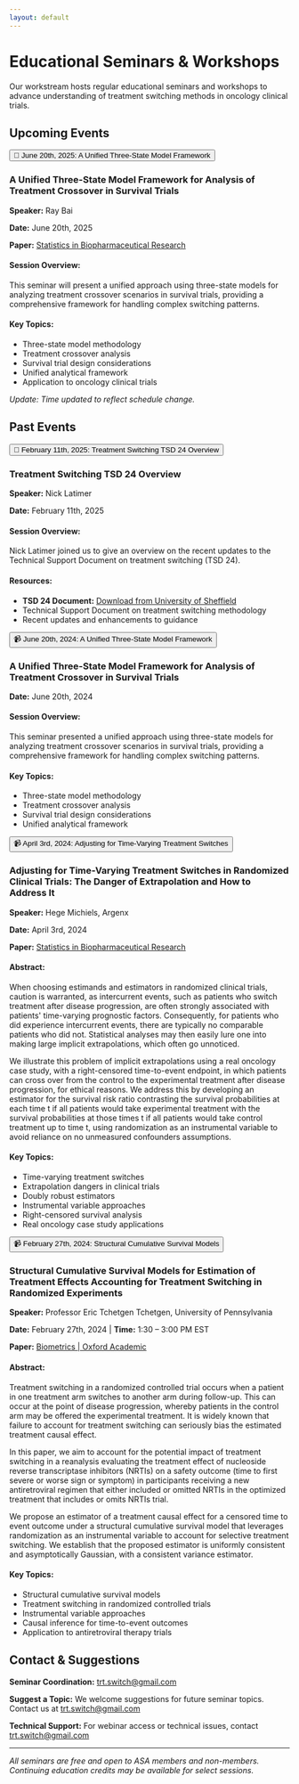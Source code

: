 ```yaml
---
layout: default
---
```


# Educational Seminars & Workshops

Our workstream hosts regular educational seminars and workshops to advance understanding of treatment switching methods in oncology clinical trials.

## Upcoming Events

<button class="collapsible">📅 June 20th, 2025: A Unified Three-State Model Framework</button>
<div class="collapsible-content">
  <h3>A Unified Three-State Model Framework for Analysis of Treatment Crossover in Survival Trials</h3>
  <p><strong>Speaker:</strong> Ray Bai</p>
  <p><strong>Date:</strong> June 20th, 2025</p>
  <p><strong>Paper:</strong> <a href="https://www.tandfonline.com/doi/full/10.1080/19466315.2024.2123456" target="_blank">Statistics in Biopharmaceutical Research</a></p>
  
  <h4>Session Overview:</h4>
  <p>This seminar will present a unified approach using three-state models for analyzing treatment crossover scenarios in survival trials, providing a comprehensive framework for handling complex switching patterns.</p>
  
  <h4>Key Topics:</h4>
  <ul>
    <li>Three-state model methodology</li>
    <li>Treatment crossover analysis</li>
    <li>Survival trial design considerations</li>
    <li>Unified analytical framework</li>
    <li>Application to oncology clinical trials</li>
  </ul>
  
  <p><em>Update: Time updated to reflect schedule change.</em></p>
</div>

## Past Events

<button class="collapsible">📅 February 11th, 2025: Treatment Switching TSD 24 Overview</button>
<div class="collapsible-content">
  <h3>Treatment Switching TSD 24 Overview</h3>
  <p><strong>Speaker:</strong> Nick Latimer</p>
  <p><strong>Date:</strong> February 11th, 2025</p>
  
  <h4>Session Overview:</h4>
  <p>Nick Latimer joined us to give an overview on the recent updates to the Technical Support Document on treatment switching (TSD 24).</p>
  
  <h4>Resources:</h4>
  <ul>
    <li><strong>TSD 24 Document:</strong> <a href="https://www.sheffield.ac.uk/media/65536/download?attachment" target="_blank">Download from University of Sheffield</a></li>
    <li>Technical Support Document on treatment switching methodology</li>
    <li>Recent updates and enhancements to guidance</li>
  </ul>
</div>

<button class="collapsible">📹 June 20th, 2024: A Unified Three-State Model Framework</button>
<div class="collapsible-content">
  <h3>A Unified Three-State Model Framework for Analysis of Treatment Crossover in Survival Trials</h3>
  <p><strong>Date:</strong> June 20th, 2024</p>
  
  <h4>Session Overview:</h4>
  <p>This seminar presented a unified approach using three-state models for analyzing treatment crossover scenarios in survival trials, providing a comprehensive framework for handling complex switching patterns.</p>
  
  <h4>Key Topics:</h4>
  <ul>
    <li>Three-state model methodology</li>
    <li>Treatment crossover analysis</li>
    <li>Survival trial design considerations</li>
    <li>Unified analytical framework</li>
  </ul>
</div>

<button class="collapsible">📹 April 3rd, 2024: Adjusting for Time-Varying Treatment Switches</button>
<div class="collapsible-content">
  <h3>Adjusting for Time-Varying Treatment Switches in Randomized Clinical Trials: The Danger of Extrapolation and How to Address It</h3>
  <p><strong>Speaker:</strong> Hege Michiels, Argenx</p>
  <p><strong>Date:</strong> April 3rd, 2024</p>
  <p><strong>Paper:</strong> <a href="https://www.tandfonline.com/journals/usbr20" target="_blank">Statistics in Biopharmaceutical Research</a></p>
  
  <h4>Abstract:</h4>
  <p>When choosing estimands and estimators in randomized clinical trials, caution is warranted, as intercurrent events, such as patients who switch treatment after disease progression, are often strongly associated with patients' time-varying prognostic factors. Consequently, for patients who did experience intercurrent events, there are typically no comparable patients who did not. Statistical analyses may then easily lure one into making large implicit extrapolations, which often go unnoticed.</p>
  
  <p>We illustrate this problem of implicit extrapolations using a real oncology case study, with a right-censored time-to-event endpoint, in which patients can cross over from the control to the experimental treatment after disease progression, for ethical reasons. We address this by developing an estimator for the survival risk ratio contrasting the survival probabilities at each time t if all patients would take experimental treatment with the survival probabilities at those times t if all patients would take control treatment up to time t, using randomization as an instrumental variable to avoid reliance on no unmeasured confounders assumptions.</p>
  
  <h4>Key Topics:</h4>
  <ul>
    <li>Time-varying treatment switches</li>
    <li>Extrapolation dangers in clinical trials</li>
    <li>Doubly robust estimators</li>
    <li>Instrumental variable approaches</li>
    <li>Right-censored survival analysis</li>
    <li>Real oncology case study applications</li>
  </ul>
</div>

<button class="collapsible">📹 February 27th, 2024: Structural Cumulative Survival Models</button>
<div class="collapsible-content">
  <h3>Structural Cumulative Survival Models for Estimation of Treatment Effects Accounting for Treatment Switching in Randomized Experiments</h3>
  <p><strong>Speaker:</strong> Professor Eric Tchetgen Tchetgen, University of Pennsylvania</p>
  <p><strong>Date:</strong> February 27th, 2024 | <strong>Time:</strong> 1:30 – 3:00 PM EST</p>
  <p><strong>Paper:</strong> <a href="https://academic.oup.com/biometrics" target="_blank">Biometrics | Oxford Academic</a></p>
  
  <h4>Abstract:</h4>
  <p>Treatment switching in a randomized controlled trial occurs when a patient in one treatment arm switches to another arm during follow-up. This can occur at the point of disease progression, whereby patients in the control arm may be offered the experimental treatment. It is widely known that failure to account for treatment switching can seriously bias the estimated treatment causal effect.</p>
  
  <p>In this paper, we aim to account for the potential impact of treatment switching in a reanalysis evaluating the treatment effect of nucleoside reverse transcriptase inhibitors (NRTIs) on a safety outcome (time to first severe or worse sign or symptom) in participants receiving a new antiretroviral regimen that either included or omitted NRTIs in the optimized treatment that includes or omits NRTIs trial.</p>
  
  <p>We propose an estimator of a treatment causal effect for a censored time to event outcome under a structural cumulative survival model that leverages randomization as an instrumental variable to account for selective treatment switching. We establish that the proposed estimator is uniformly consistent and asymptotically Gaussian, with a consistent variance estimator.</p>
  
  <h4>Key Topics:</h4>
  <ul>
    <li>Structural cumulative survival models</li>
    <li>Treatment switching in randomized controlled trials</li>
    <li>Instrumental variable approaches</li>
    <li>Causal inference for time-to-event outcomes</li>
    <li>Application to antiretroviral therapy trials</li>
  </ul>
</div>

## Contact & Suggestions

**Seminar Coordination:** [trt.switch@gmail.com](mailto:trt.switch@gmail.com)

**Suggest a Topic:** We welcome suggestions for future seminar topics. Contact us at [trt.switch@gmail.com](mailto:trt.switch@gmail.com)

**Technical Support:** For webinar access or technical issues, contact [trt.switch@gmail.com](mailto:trt.switch@gmail.com)

---

*All seminars are free and open to ASA members and non-members. Continuing education credits may be available for select sessions.*
